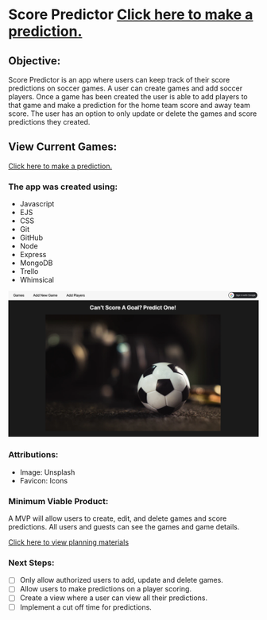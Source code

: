 # Score Predictor  <a href= https://score-predictor.fly.dev/ >Click here to make a prediction.</a>


## Objective:
Score Predictor is an app where users can keep track of their score predictions on soccer games. A user can create games and add soccer players. Once a game has been created the user is able to add players to that game and make a prediction for the home team score and away team score. The user has an option to only update or delete the games and score predictions they created.

## View Current Games:
<a href= https://score-predictor.fly.dev/ >Click here to make a prediction.</a>

### The app was created using:
- Javascript 
- EJS
- CSS
- Git
- GitHub
- Node
- Express
- MongoDB
- Trello
- Whimsical

<img src="./images/display.png" >

### Attributions:
* Image: Unsplash
* Favicon: Icons

### Minimum Viable Product: 
A MVP will allow users to create, edit, and delete games and score predictions. All users and guests can see the games and game details.

<a href= https://trello.com/b/p1KpuYE8/game-predictor >Click here to view planning materials</a>

### Next Steps: 
- [ ] Only allow authorized users to add, update and delete games. 
- [ ] Allow users to make predictions on a player scoring.
- [ ] Create a view where a user can view all their predictions.
- [ ] Implement a cut off time for predictions.